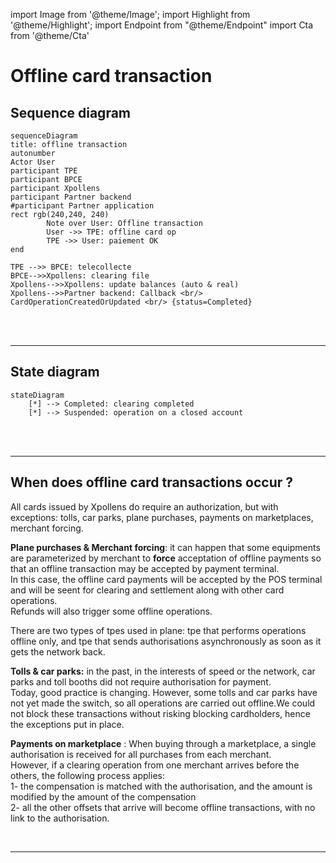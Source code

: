 import Image from '@theme/Image';
import Highlight from '@theme/Highlight';
import Endpoint from "@theme/Endpoint"
import Cta from '@theme/Cta'

# Offline card transaction

## Sequence diagram

```mermaid
sequenceDiagram
title: offline transaction
autonumber
Actor User
participant TPE
participant BPCE
participant Xpollens
participant Partner backend
#participant Partner application
rect rgb(240,240, 240)
        Note over User: Offline transaction
        User ->> TPE: offline card op
        TPE ->> User: paiement OK
end

TPE -->> BPCE: telecollecte
BPCE-->>Xpollens: clearing file
Xpollens-->>Xpollens: update balances (auto & real)
Xpollens-->>Partner backend: Callback <br/> CardOperationCreatedOrUpdated <br/> {status=Completed} 
```
<br/><br/>

* * *

## State diagram

```mermaid
stateDiagram
	[*] --> Completed: clearing completed
	[*] --> Suspended: operation on a closed account
```

<br/><br/>

* * *

## When does offline card transactions occur ?

All cards issued by Xpollens do require an authorization, but with exceptions: tolls, car parks, plane purchases, payments on marketplaces, merchant forcing.

**Plane purchases & Merchant forcing**: it can happen that some equipments are parameterized by merchant to **force** acceptation of offline payments so that an offline transaction may be accepted by payment terminal.  
In this case, the offline card payments will be accepted by the POS terminal and will be seent for clearing and settlement along with other card operations.  
Refunds will also trigger some offline operations.

There are two types of tpes used in plane: tpe that performs operations offline only, and tpe that sends authorisations asynchronously as soon as it gets the network back.

**Tolls & car parks:** in the past, in the interests of speed or the network, car parks and toll booths did not require authorisation for payment.  
Today, good practice is changing. However, some tolls and car parks have not yet made the switch, so all operations are carried out offline.We could not block these transactions without risking blocking cardholders, hence the exceptions put in place.

**Payments on marketplace** : When buying through a marketplace, a single authorisation is received for all purchases from each merchant.  
However, if a clearing operation from one merchant arrives before the others, the following process applies:  
1- the compensation is matched with the authorisation, and the amount is modified by the amount of the compensation  
2- all the other offsets that arrive will become offline transactions, with no link to the authorisation.

  
<br/>

* * *
